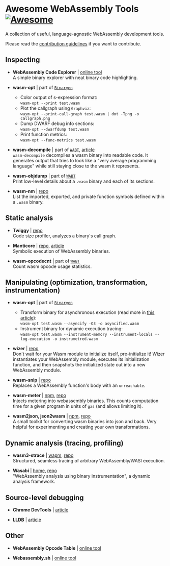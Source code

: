 # Awesome WebAssembly Tools [![Awesome](https://awesome.re/badge.svg)](https://awesome.re)

A collection of useful, language-agnostic WebAssembly development tools.

Please read the [contribution guidelines](CONTRIBUTING.md) if you want to contribute.


## Inspecting

- **WebAssembly Code Explorer** | [online tool](https://wasdk.github.io/wasmcodeexplorer/)  
  A simple binary explorer with neat binary code highlighting.

- **wasm-opt** | part of [`Binaryen`](https://github.com/WebAssembly/binaryen)  
  - Color output of s-expression format:  
    `wasm-opt --print test.wasm`
  - Plot the callgraph using `Graphviz`:  
    `wasm-opt --print-call-graph test.wasm | dot -Tpng -o callgraph.png`
  - Dump DWARF debug info sections:  
    `wasm-opt --dwarfdump test.wasm`
  - Print function metrics:  
    `wasm-opt --func-metrics test.wasm`

- **wasm-decompile** | part of [`WABT`](https://github.com/WebAssembly/wabt), [article](https://v8.dev/blog/wasm-decompile)  
  `wasm-decompile` decompiles a wasm binary into readable code. It generates output that tries to look like a "very average programming language" while still staying close to the wasm it represents.

- **wasm-objdump** | part of [`WABT`](https://github.com/WebAssembly/wabt)  
  Print low-level details about a `.wasm` binary and each of its sections.

- **wasm-nm** | [repo](https://github.com/fitzgen/wasm-nm)  
  List the imported, exported, and private function symbols defined within a `.wasm` binary.


## Static analysis

- **Twiggy** | [repo](https://github.com/rustwasm/twiggy)  
  Code size profiler, analyzes a binary's call graph.

- **Manticore** | [repo](https://github.com/trailofbits/manticore), [article](https://blog.trailofbits.com/2020/01/31/symbolically-executing-webassembly-in-manticore/)  
  Symbolic execution of WebAssembly binaries.

- **wasm-opcodecnt** | part of [`WABT`](https://github.com/WebAssembly/wabt)  
  Count wasm opcode usage statistics.


## Manipulating (optimization, transformation, instrumentation)

- **wasm-opt** | part of [`Binaryen`](https://github.com/WebAssembly/binaryen)  
  - Transform binary for asynchronous execution (read more in [this article](https://kripken.github.io/blog/wasm/2019/07/16/asyncify.html)):  
    `wasm-opt test.wasm --asyncify -O3 -o asyncified.wasm`
  - Instrument binary for dynamic execution tracing:  
    `wasm-opt test.wasm --instrument-memory --instrument-locals --log-execution -o instrumetred.wasm`

- **wizer** | [repo](https://github.com/bytecodealliance/wizer)  
  Don't wait for your Wasm module to initialize itself, pre-initialize it! Wizer instantiates your WebAssembly module, executes its initialization function, and then snapshots the initialized state out into a new WebAssembly module.

- **wasm-snip** | [repo](https://github.com/rustwasm/wasm-snip)  
  Replaces a WebAssembly function's body with an `unreachable`.

- **wasm-meter** | [npm](https://www.npmjs.org/package/wasm-metering), [repo](https://github.com/ewasm/wasm-metering)  
  Injects metering into webassembly binaries. This counts computation time for a given program in units of `gas` (and allows limiting it).

- **wasm2json, json2wasm** | [npm](https://www.npmjs.com/package/wasm-json-toolkit), [repo](https://github.com/ewasm/wasm-json-toolkit)  
  A small toolkit for converting wasm binaries into json and back. Very helpful for experimenting and creating your own transformations.


## Dynamic analysis (tracing, profiling)

- **wasm3-strace** | [wapm](https://wapm.io/package/vshymanskyy/wasm3), [repo](https://github.com/wasm3/wasm3)  
  Structured, seamless tracing of arbitrary WebAssembly/WASI execution.

- **Wasabi** | [home](http://wasabi.software-lab.org/), [repo](https://github.com/danleh/wasabi)  
  "WebAssembly analysis using binary instrumentation", a dynamic analysis framework.


## Source-level debugging

- **Chrome DevTools** | [article](https://developers.google.com/web/updates/2020/12/webassembly)

- **LLDB** | [article](https://hacks.mozilla.org/2019/09/debugging-webassembly-outside-of-the-browser/)


## Other

- **WebAssembly Opcode Table** | [online tool](https://pengowray.github.io/wasm-ops/)  

- **Webassembly.sh** | [online tool](https://webassembly.sh)  
